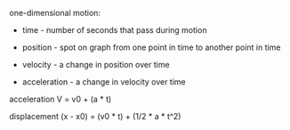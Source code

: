 one-dimensional motion:

- time - number of seconds that pass during motion

- position - spot on graph from one point in time to another point in time

- velocity - a change in position over time

- acceleration -  a change in velocity over time

acceleration
V = v0 + (a * t)

displacement
(x - x0) = (v0 * t) + (1/2 * a * t^2)
